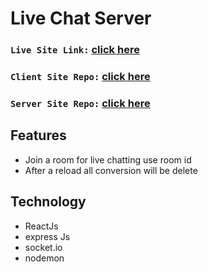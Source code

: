 # Live Chat Server
 ### `Live Site Link:` [click here](https://live-chat-socket-io.netlify.app/) 
 ### `Client Site Repo:` [click here](https://github.com/mdrakibmia99/live-chat-socket-io-client) 
 ### `Server Site Repo:` [click here](https://github.com/mdrakibmia99/live-chat-socket-io-server) 


## Features
 * Join a room for live chatting use room id
 * After a reload all conversion will be delete
 
 ## Technology

 * ReactJs
 * express Js
 * socket.io
 * nodemon
